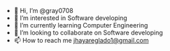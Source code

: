 - 👋 Hi, I’m @gray0708
- 👀 I’m interested in Software developing
- 🌱 I’m currently learning Computer Engineering
- 💞️ I’m looking to collaborate on Software developing
- 📫 How to reach me jhayareglado1@gmail.com

<!---
gray0708/gray0708 is a ✨ special ✨ repository because its `README.md` (this file) appears on your GitHub profile.
You can click the Preview link to take a look at your changes.
--->
